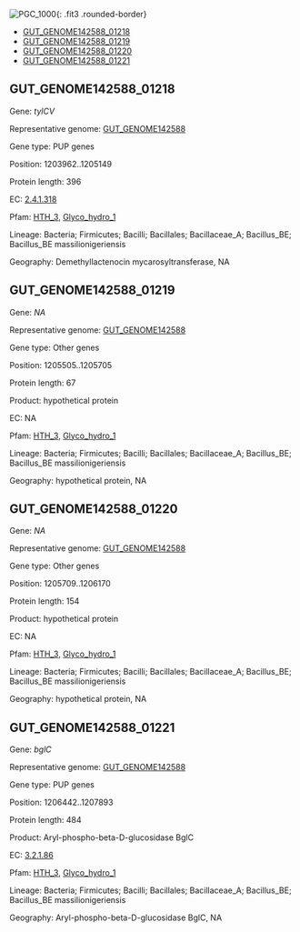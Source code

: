 ![PGC_1000](../static/images/Clusters_figure/PGC_1000.jpg){: .fit3 .rounded-border}

<ul id="myTab" class="nav nav-tabs">
  <li class="active">
        <a href="#tab1" data-toggle="tab">GUT_GENOME142588_01218</a>
  </li>
<li><a href="#tab2" data-toggle="tab">GUT_GENOME142588_01219</a></li>
<li><a href="#tab3" data-toggle="tab">GUT_GENOME142588_01220</a></li>
<li><a href="#tab4" data-toggle="tab">GUT_GENOME142588_01221</a></li>
</ul>

<div id="myTabContent" class="tab-content">
  <div class="tab-pane fade in active" id="tab1">

<h2 id="GUT_GENOME142588_01218">GUT_GENOME142588_01218</h2>
<p>Gene: <em>tylCV</em>
<p>Representative genome: <a href="https://www.ebi.ac.uk/metagenomics/genomes/MGYG-HGUT-02404">GUT_GENOME142588</a></p>
<p>Gene type: PUP genes</p>
<p>Position: 1203962..1205149</p>
<p>Protein length: 396</p>
<p>EC: <a href="https://www.brenda-enzymes.org/enzyme.php?ecno=2.4.1.318">2.4.1.318</a></p>
<p>Pfam: <a href="http://pfam.xfam.org/family/HTH_3">HTH_3</a>, <a href="http://pfam.xfam.org/family/Glyco_hydro_1">Glyco_hydro_1</a></p>
<p>Lineage: Bacteria; Firmicutes; Bacilli; Bacillales; Bacillaceae_A; Bacillus_BE; Bacillus_BE massilionigeriensis</p>
<p>Geography: Demethyllactenocin mycarosyltransferase, NA</p>
  </div>

  <div class="tab-pane fade" id="tab2">

<h2 id="GUT_GENOME142588_01219">GUT_GENOME142588_01219</h2>
<p>Gene: <em>NA</em></p>
<p>Representative genome: <a href="https://www.ebi.ac.uk/metagenomics/genomes/MGYG-HGUT-02404">GUT_GENOME142588</a></p>
<p>Gene type: Other genes</p>
<p>Position: 1205505..1205705</p>
<p>Protein length: 67</p>
<p>Product: hypothetical protein</p>
<p>EC: NA</p>
<p>Pfam: <a href="http://pfam.xfam.org/family/HTH_3">HTH_3</a>, <a href="http://pfam.xfam.org/family/Glyco_hydro_1">Glyco_hydro_1</a></p>
<p>Lineage: Bacteria; Firmicutes; Bacilli; Bacillales; Bacillaceae_A; Bacillus_BE; Bacillus_BE massilionigeriensis</p>
<p>Geography: hypothetical protein, NA</p>

  </div>
  <div class="tab-pane fade" id="tab3">

<h2 id="GUT_GENOME142588_01220">GUT_GENOME142588_01220</h2>
<p>Gene: <em>NA</em></p>
<p>Representative genome: <a href="https://www.ebi.ac.uk/metagenomics/genomes/MGYG-HGUT-02404">GUT_GENOME142588</a></p>
<p>Gene type: Other genes</p>
<p>Position: 1205709..1206170</p>
<p>Protein length: 154</p>
<p>Product: hypothetical protein</p>
<p>EC: NA</p>
<p>Pfam: <a href="http://pfam.xfam.org/family/HTH_3">HTH_3</a>, <a href="http://pfam.xfam.org/family/Glyco_hydro_1">Glyco_hydro_1</a></p>
<p>Lineage: Bacteria; Firmicutes; Bacilli; Bacillales; Bacillaceae_A; Bacillus_BE; Bacillus_BE massilionigeriensis</p>
<p>Geography: hypothetical protein, NA</p>

  </div>
  <div class="tab-pane fade" id="tab4">

<h2 id="GUT_GENOME142588_01221">GUT_GENOME142588_01221</h2>
<p>Gene: <em>bglC</em></p>
<p>Representative genome: <a href="https://www.ebi.ac.uk/metagenomics/genomes/MGYG-HGUT-02404">GUT_GENOME142588</a></p>
<p>Gene type: PUP genes</p>
<p>Position: 1206442..1207893</p>
<p>Protein length: 484</p>
<p>Product: Aryl-phospho-beta-D-glucosidase BglC</p>
<p>EC: <a href="https://www.brenda-enzymes.org/enzyme.php?ecno=3.2.1.86">3.2.1.86</a></p>
<p>Pfam: <a href="http://pfam.xfam.org/family/HTH_3">HTH_3</a>, <a href="http://pfam.xfam.org/family/Glyco_hydro_1">Glyco_hydro_1</a></p>
<p>Lineage: Bacteria; Firmicutes; Bacilli; Bacillales; Bacillaceae_A; Bacillus_BE; Bacillus_BE massilionigeriensis</p>
<p>Geography: Aryl-phospho-beta-D-glucosidase BglC, NA</p>

  </div>
</div>
